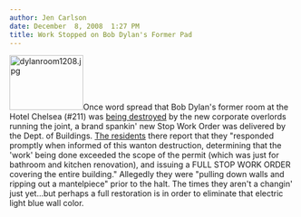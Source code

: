 ```yaml
---
author: Jen Carlson
date: December  8, 2008  1:27 PM
title: Work Stopped on Bob Dylan's Former Pad
---
```


<p><img alt="dylanroom1208.jpg" src="https://web.archive.org/web/20130602071616im_/http://gothamist.com/attachments/arts_jen/dylanroom1208.jpg" width="130" height="97" class="right">Once word spread that Bob Dylan&apos;s former room at the Hotel Chelsea (#211) was <a href="https://web.archive.org/web/20130602071616/http://gothamist.com/2008/12/04/bob_dylans_room_destruction.php">being destroyed</a> by the new corporate overlords running the joint, a brand spankin&apos; new Stop Work Order was delivered by the Dept. of Buildings. <a href="https://web.archive.org/web/20130602071616/http://www.chelseahotelblog.com/living_with_legends_the_h/2008/12/city-says-stop-work-corporate-vandals-slapped-down-over-pillaging-of-bob-dylans-room.html">The residents</a> there report that they &quot;responded promptly when informed of this wanton destruction, determining that the &apos;work&apos; being done exceeded the scope of the permit (which was just for bathroom and kitchen renovation), and issuing a FULL STOP WORK ORDER covering the entire building.&quot; Allegedly they were &quot;pulling down walls and ripping out a mantelpiece&quot; prior to the halt. The times they aren&apos;t a changin&apos; just yet...but perhaps a full restoration is in order to eliminate that electric light blue wall color.</p>